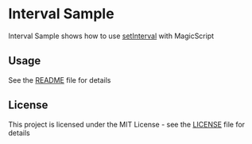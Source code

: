 # Interval Sample

Interval Sample shows how to use [setInterval](https://developer.mozilla.org/en-US/docs/Web/API/WindowOrWorkerGlobalScope/setInterval) with MagicScript

## Usage

See the [README](../README.md) file for details

## License

This project is licensed under the MIT License - see the [LICENSE](../LICENSE.md) file for details
